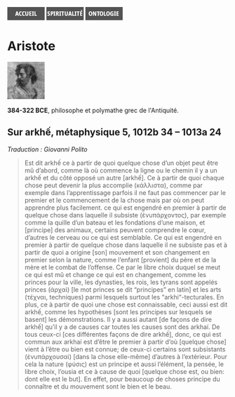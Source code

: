 [<img src="/images/accueil.png">](/)
[<img src="/images/spiritualite.png">](/pages/spiritualite.html)
[<img src="/images/ontologie.png">](/pages/ontologie.html)

# Aristote

[<img src="/images/aristote.png">](https://fr.wikipedia.org/wiki/Aristote)

**384-322 BCE**, philosophe et polymathe grec de l'Antiquité.


## Sur arkhế, métaphysique 5, 1012b 34 – 1013a 24 <a name="arkhe"></a>
*Traduction : Giovanni Polito*

>Est dit arkhế ce à partir de quoi quelque chose d’un objet peut être mû d’abord, comme là où commence la ligne ou le chemin il y a un arkhế et du côté opposé un autre [arkhế]. Ce à partir de quoi chaque chose peut devenir la plus accomplie (κάλλιστα), comme par exemple dans l’apprentissage parfois il ne faut pas commencer par le premier et le commencement de la chose mais par où on peut apprendre plus facilement. ce qui est engendré en premier à partir de quelque chose dans laquelle il subsiste (ἐνυπάρχοντος), par exemple comme la quille d’un bateau et les fondations d’une maison, et [principe] des animaux, certains peuvent comprendre le cœur, d’autres le cerveau ou ce qui est semblable. Ce qui est engendré en premier à partir de quelque chose dans laquelle il ne subsiste pas et à partir de quoi a origine [son] mouvement et son changement en premier selon la nature, comme l’enfant [provient] du père et de la mère et le combat de l’offense. Ce par le libre choix duquel se meut ce qui est mû et change ce qui est en changement, comme les princes pour la ville, les dynasties, les rois, les tyrans sont appelés princes (ἀρχαὶ) [le mot princes se dit “principes” en latin] et les arts (τέχναι, techniques) parmi lesquels surtout les “arkhi“-tecturales. En plus, ce à partir de quoi une chose est connaissable, ceci aussi est dit arkhế, comme les hypothèses [sont les principes sur lesquels se basent] les démonstrations. Il y a aussi autant [de façons de dire arkhế] qu’il y a de causes car toutes les causes sont des arkhaí. De tous ceux-ci [ces différentes façons de dire arkhế], donc, ce qui est commun aux arkhaí est d’être le premier à partir d’où [quelque chose] vient à l’être ou bien est connue; de ceux-ci certains sont subsistants (ἐνυπάρχουσαί) [dans la chose elle-même] d’autres à l’extérieur. Pour cela la nature (φύσις) est un principe et aussi l’élément, la pensée, le libre choix, l’ousia et ce à cause de quoi [quelque chose est, ou bien: dont elle est le but]. En effet, pour beaucoup de choses principe du connaître et du mouvement sont le bien et le beau.
